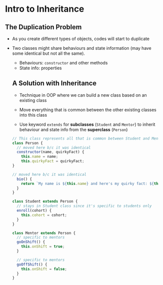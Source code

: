 # Intro to Inheritance

## The Duplication Problem
* As you create different types of objects, codes will start to duplicate

* Two classes might share behaviours and state information (may have some identical but not all the same).
  * Behaviours: `constructor` and other methods
  * State info: properties


  ## A Solution with Inheritance
  * Technique in OOP where we can build a new class based on an existing class
  
  * Move everything that is common between the other existing classes into this class

  * Use keyword `extends` for **subclasses** (`Student` and `Mentor`) to inherit behaviour and state info from the **superclass** (`Person`)

  ```javascript
  // This class represents all that is common between Student and Mentor
  class Person {
    // moved here b/c it was identical
    constructor(name, quirkyFact) {
      this.name = name;
      this.quirkyFact = quirkyFact;
  }

  // moved here b/c it was identical
    bio() {
      return `My name is ${this.name} and here's my quirky fact: ${this.quirkyFact}`;
    }
  }
  ```

  ```javascript
  class Student extends Person {
    // stays in Student class since it's specific to students only
    enroll(cohort) {
      this.cohort = cohort;
    }
  }

  class Mentor extends Person {
    // specific to mentors
    goOnShift() {
      this.onShift = true;
    }

    // specific to mentors
    goOffShift() {
      this.onShift = false;
    }
  }
  ```